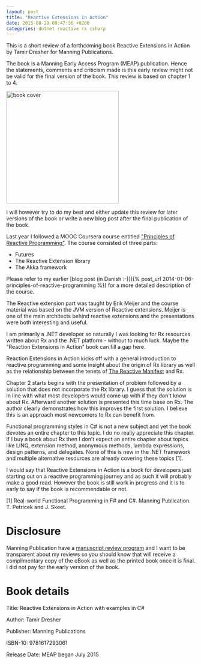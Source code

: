 ```yaml
---
layout: post
title: "Reactive Extensions in Action"
date: 2015-08-29 09:47:36 +0200
categories: dotnet reactive rx csharp
---
```


This is a short review of a forthcoming book Reactive Extensions in Action by Tamir Dresher for Manning Publications.

<!--more-->

The book is a Manning Early Access Program (MEAP) publication. Hence the statements, comments and criticism made is this early review might not be valid for the final version of the book. This review is based on chapter 1 to 4.

<img src="https://images.manning.com/720/960/resize/book/e/be2ee58-2384-467c-a3b1-5e1b04a62b00/Dresher-Rx-HI.png" alt="book cover" width="300">

I will however try to do my best and either update this review for later versions of the book or write a new blog post after the final publication of the book.

Last year I followed a MOOC Coursera course entitled ["Principles of Reactive Programming"](https://www.coursera.org/course/reactive). The course consisted of three parts:

* Futures
* The Reactive Extension library
* The Akka framework

Please refer to my earlier [blog post (in Danish :-)]({% post_url 2014-01-06-principles-of-reactive-programming %}) for a more detailed description of the course.

The Reactive extension part was taught by Erik Meijer and the course material was based on the JVM version of Reactive extensions. Meijer is one of the main architects behind reactive extensions and the presentations were both interesting and useful.

I am primarily a .NET developer so naturally I was looking for Rx resources written about Rx and the .NET platform - without to much luck. Maybe the "Reaction Extensions in Action" book can fill a gap here.

Reaction Extensions in Action kicks off with a general introduction to reactive programming and some insight about the origin of Rx library as well as the relationship between the tenets of [The Reactive Manifest](http://www.reactivemanifesto.org/) and Rx.

Chapter 2 starts begins with the presentation of problem followed by a solution that does not incorporate the Rx library. I guess that the solution is in line with what most developers would come up with if they don't know about Rx. Afterward another solution is presented this time base on Rx. The author clearly demonstrates how this improves the first solution. I believe this is an approach most newcomers to Rx can benefit from.

Functional programming styles in C# is not a new subject and yet the book devotes an entire chapter to this topic. I do no really appreciate this chapter. If I buy a book about Rx then I don’t expect an entire chapter about topics like LINQ, extension method, anonymous methods, lambda expressions, design patterns, and delegates. None of this is new in the .NET framework and multiple alternative resources are already covering these topics [1].

I would say that Reactive Extensions in Action is a book for developers just starting out on a reactive programming journey and as such it will probably make a good read. However the book is still work in progress and it is to early to say if the book is recommendable or not.

[1] Real-world Functional Programming in F# and C#. Manning Publication. T. Petricek and J. Skeet.

# Disclosure
Manning Publication have a [manuscript review program](http://www.manning.com/manuscript-reviews) and I want to be transparent about my reviews so you should know that will receive a complimentary copy of the eBook as well as the printed book once it is final. I did not pay for the early version of the book.

# Book details
Title: Reactive Extensions in Action with examples in C#

Author: Tamir Dresher

Publisher: Manning Publications

ISBN-10: 9781617293061

Release Date: MEAP began July 2015
